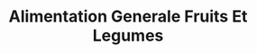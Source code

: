 ---
title: "Alimentation Generale Fruits Et Legumes"
url: /stains/alimentation-generale-fruits-et-legumes/
shop: commodité
---